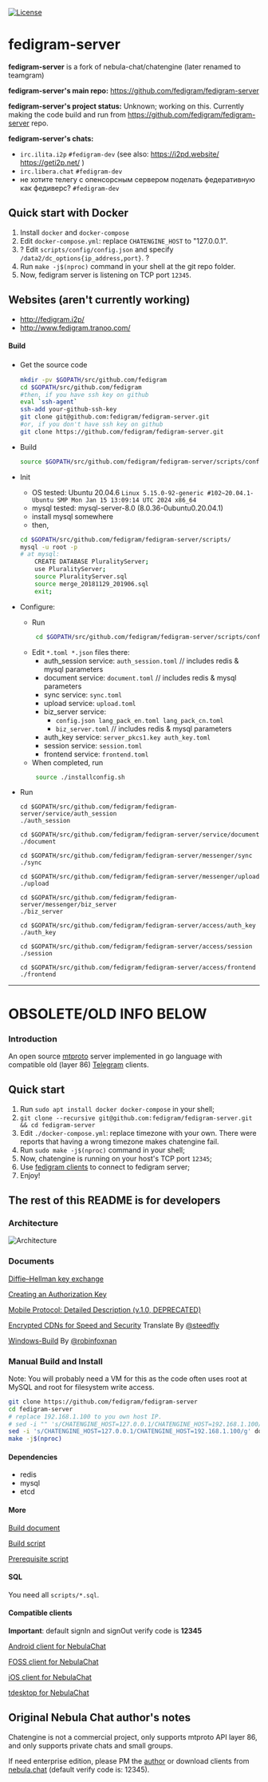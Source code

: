 [![License](https://img.shields.io/github/license/open-telegram-server/chatengine.svg)](https://github.com/open-telegram-server/chatengine/blob/master/LICENSE)

# fedigram-server

**fedigram-server** is a fork of nebula-chat/chatengine (later renamed to teamgram)

**fedigram-server's main repo:** https://github.com/fedigram/fedigram-server

**fedigram-server's project status:** Unknown; working on this. Currently making the code build and
run from https://github.com/fedigram/fedigram-server repo.

**fedigram-server's chats:**

  * `irc.ilita.i2p`   `#fedigram-dev` (see also: https://i2pd.website/ https://geti2p.net/ )
  * `irc.libera.chat` `#fedigram-dev`
  * не хотите телегу с опенсорсным сервером поделать федеративную как федиверс? `#fedigram-dev`

## Quick start with Docker

1. Install `docker` and `docker-compose`
2. Edit `docker-compose.yml`: replace `CHATENGINE_HOST` to "127.0.0.1".
3. ? Edit `scripts/config/config.json` and specify `/data2/dc_options{ip_address,port}`. ?
4. Run `make -j$(nproc)` command in your shell at the git repo folder.
5. Now, fedigram server is listening on TCP port `12345`.

## Websites (aren't currently working)

 * http://fedigram.i2p/
 * http://www.fedigram.tranoo.com/

#### Build 

 - Get the source code　

   ```bash
   mkdir -pv $GOPATH/src/github.com/fedigram
   cd $GOPATH/src/github.com/fedigram
   #then, if you have ssh key on github
   eval `ssh-agent`
   ssh-add your-github-ssh-key
   git clone git@github.com:fedigram/fedigram-server.git
   #or, if you don't have ssh key on github
   git clone https://github.com/fedigram/fedigram-server.git
   ```

 - Build

    ```bash
    source $GOPATH/src/github.com/fedigram/fedigram-server/scripts/config/build.sh
    ```

- Init
    - OS tested: Ubuntu 20.04.6 `Linux 5.15.0-92-generic #102~20.04.1-Ubuntu SMP Mon Jan 15 13:09:14 UTC 2024 x86_64`
    - mysql tested: mysql-server-8.0 (8.0.36-0ubuntu0.20.04.1)
    - install mysql somewhere
    - then,
    
    ```bash
    cd $GOPATH/src/github.com/fedigram/fedigram-server/scripts/
    mysql -u root -p
    # at mysql: 
        CREATE DATABASE PluralityServer;
        use PluralityServer;
        source PluralityServer.sql
        source merge_20181129_201906.sql
        exit;
    ```
- Configure:
  - Run
    ```bash
     cd $GOPATH/src/github.com/fedigram/fedigram-server/scripts/config && source ./createconfig.sh
    ```
  - Edit `*.toml *.json` files there:
    * auth_session service: `auth_session.toml` // includes redis & mysql parameters
    * document service:  `document.toml` // includes redis & mysql parameters
    * sync service: `sync.toml`
    * upload service:  `upload.toml`
    * biz_server service:
       * `config.json lang_pack_en.toml lang_pack_cn.toml`
       * `biz_server.toml` // includes redis & mysql parameters
    * auth_key service: `server_pkcs1.key auth_key.toml`
    * session service: `session.toml`
    * frontend service: `frontend.toml`
  - When completed, run
    ```bash
     source ./installconfig.sh
    ```
- Run
    ```shell
    cd $GOPATH/src/github.com/fedigram/fedigram-server/service/auth_session
    ./auth_session
    
    cd $GOPATH/src/github.com/fedigram/fedigram-server/service/document
    ./document

    cd $GOPATH/src/github.com/fedigram/fedigram-server/messenger/sync
    ./sync
    
    cd $GOPATH/src/github.com/fedigram/fedigram-server/messenger/upload
    ./upload

    cd $GOPATH/src/github.com/fedigram/fedigram-server/messenger/biz_server
    ./biz_server

    cd $GOPATH/src/github.com/fedigram/fedigram-server/access/auth_key
    ./auth_key

    cd $GOPATH/src/github.com/fedigram/fedigram-server/access/session
    ./session
    
    cd $GOPATH/src/github.com/fedigram/fedigram-server/access/frontend
    ./frontend
    ```

----------------------------

# OBSOLETE/OLD INFO BELOW

### Introduction
An open source [mtproto](https://core.telegram.org/mtproto) server implemented in go language
with compatible old (layer 86) [Telegram](https://telegram.org/) clients.

## Quick start

1. Run `sudo apt install docker docker-compose` in your shell;
2. `git clone --recursive git@github.com:fedigram/fedigram-server.git && cd fedigram-server`
3. Edit `./docker-compose.yml`: replace timezone with your own. There were reports that having a wrong timezone makes chatengine fail.
4. Run `sudo make -j$(nproc)` command in your shell;
5. Now, chatengine is running on your host's TCP port `12345`;
6. Use [fedigram clients](https://github.com/fedigram/fedigram-clients) to connect to fedigram server;
7. Enjoy!

## The rest of this README is for developers

### Architecture
![Architecture](doc/image/architecture-001.jpeg)

### Documents
[Diffie–Hellman key exchange](doc/dh-key-exchange.md)

[Creating an Authorization Key](doc/Creating_an_Authorization_Key.md)

[Mobile Protocol: Detailed Description (v.1.0, DEPRECATED)](doc/Mobile_Protocol-Detailed_Description_v.1.0_DEPRECATED.md)

[Encrypted CDNs for Speed and Security](doc/cdn.md) Translate By [@steedfly](https://github.com/steedfly)

[Windows-Build](doc/windows-build.md) By [@robinfoxnan](https://github.com/robinfoxnan)

### Manual Build and Install

Note: You will probably need a VM for this as the code often uses root at MySQL and
root for filesystem write access.

```bash
git clone https://github.com/fedigram/fedigram-server
cd fedigram-server
# replace 192.168.1.100 to you own host IP.
# sed -i "" 's/CHATENGINE_HOST=127.0.0.1/CHATENGINE_HOST=192.168.1.100/g' docker-compose.yml # macOS
sed -i 's/CHATENGINE_HOST=127.0.0.1/CHATENGINE_HOST=192.168.1.100/g' docker-compose.yml # linux
make -j$(nproc)
```

#### Dependencies

 - redis
 - mysql
 - etcd

#### More

[Build document](doc/build.md)

[Build script](scripts/build.sh)

[Prerequisite script](scripts/prerequisite.sh)


#### SQL

You need all `scripts/*.sql`.

#### Compatible clients

**Important**: default signIn and signOut verify code is **12345**

[Android client for NebulaChat](https://github.com/fedigram/fedigram-clients/tree/master/Telegram-Android)

[FOSS client for NebulaChat](https://github.com/fedigram/fedigram-clients/tree/master/Telegram-FOSS)

[iOS client for NebulaChat](https://github.com/fedigram/fedigram-clients/tree/master/Telegram-iOS)

[tdesktop for NebulaChat](https://github.com/fedigram/fedigram-clients/tree/master/tdesktop)


## Original Nebula Chat author's notes

Chatengine is not a commercial project, only supports mtproto API layer 86, and
only supports private chats and small groups. 

If need enterprise edition, please PM the [author](https://t.me/benqi) or download
clients from [nebula.chat](https://nebula.chat) (default verify code is: 12345).
